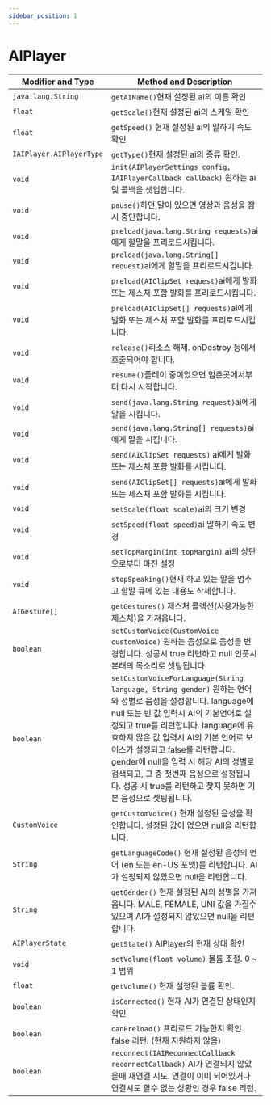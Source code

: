```yaml
---
sidebar_position: 1
---
```


# AIPlayer

| Modifier and Type        | Method and Description|
| ------------------------ | ------------------------ |
| `java.lang.String`       | `getAIName()`현재 설정된 ai의 이름 확인   |
| `float`                  | `getScale()`현재 설정된 ai의 스케일 확인  |
| `float`                  | `getSpeed()` 현재 설정된 ai의 말하기 속도 확인   |
| `IAIPlayer.AIPlayerType` | `getType()`현재 설정된 ai의 종류 확인.  |
| `void`                   | `init(AIPlayerSettings config, IAIPlayerCallback callback)` 원하는 ai 및 콜백을 셋업합니다.    |
| `void`                   | `pause()`하던 말이 있으면 영상과 음성을 잠시 중단합니다.  |
| `void`                   | `preload(java.lang.String requests)`ai에게 할말을 프리로드시킵니다.  |
| `void`                   | `preload(java.lang.String[] request)`ai에게 할말을 프리로드시킵니다.  |
| `void`                   | `preload(AIClipSet request)`ai에게 발화 또는 제스처 포함 발화를 프리로드시킵니다.  |
| `void`                   | `preload(AIClipSet[] requests)`ai에게 발화 또는 제스처 포함 발화를 프리로드시킵니다. |
| `void`                   | `release()`리소스 해제. onDestroy 등에서 호출되어야 합니다.  |
| `void`                   | `resume()`플레이 중이었으면 멈춘곳에서부터 다시 시작합니다.  |
| `void`                   | `send(java.lang.String request)`ai에게 말을 시킵니다. |
| `void`                   | `send(java.lang.String[] requests)`ai에게 말을 시킵니다.  |
| `void`                   | `send(AIClipSet requests)` ai에게 발화 또는 제스처 포함 발화를 시킵니다. |
| `void`                   | `send(AIClipSet[] requests)`ai에게 발화 또는 제스처 포함 발화를 시킵니다.  |
| `void`                   | `setScale(float scale)`ai의 크기 변경 |
| `void`                   | `setSpeed(float speed)`ai 말하기 속도 변경 |
| `void`                   | `setTopMargin(int topMargin)` ai의 상단으로부터 마진 설정 |
| `void`                   | `stopSpeaking()`현재 하고 있는 말을 멈추고 할말 큐에 있는 내용도 삭제합니다.  |
| `AIGesture[]`            | `getGestures()` 제스처 콜렉션(사용가능한 제스처)을 가져옵니다.  |
| `boolean`                | `setCustomVoice(CustomVoice customVoice)` 원하는 음성으로 음성을 변경합니다. 성공시 true 리턴하고 null 인풋시 본래의 목소리로 셋팅됩니다.  |
| `boolean`                | `setCustomVoiceForLanguage(String language, String gender)` 원하는 언어와 성별로 음성을 설정합니다. language에 null 또는 빈 값 입력시 AI의 기본언어로 설정되고 true를 리턴합니다. language에 유효하지 않은 값 입력시 AI의 기본 언어로 보이스가 설정되고 false를 리턴합니다. gender에 null을 입력 시 해당 AI의 성별로 검색되고, 그 중 첫번째 음성으로 설정됩니다. 성공 시 true를 리턴하고 찾지 못하면 기본 음성으로 셋팅됩니다.  |
| `CustomVoice`            | `getCustomVoice()` 현재 설정된 음성을 확인합니다. 설정된 값이 없으면 null을 리턴합니다.  |
| `String`                 | `getLanguageCode()` 현재 설정된 음성의 언어 (en 또는 en-US 포맷)를 리턴합니다. AI가 설정되지 않았으면 null을 리턴합니다.    |
| `String`                 | `getGender()` 현재 설정된 AI의 성별을 가져옵니다. MALE, FEMALE, UNI 값을 가질수 있으며 AI가 설정되지 않았으면 null을 리턴합니다.   |
| `AIPlayerState`          | `getState()` AIPlayer의 현재 상태 확인  |
| `void`                    | `setVolume(float volume)` 볼륨 조절. 0 ~ 1 범위 |
| `float`                   | `getVolume()` 현재 설정된 볼륨 확인. |
| `boolean`                | `isConnected()` 현재 AI가 연결된 상태인지 확인  |
| `boolean`                | `canPreload()` 프리로드 가능한지 확인. false 리턴. (현재 지원하지 않음)  |
| `boolean`                | `reconnect(IAIReconnectCallback reconnectCallback)` AI가 연결되지 않았을때 재연결 시도. 연결이 이미 되어있거나 연결시도 할수 없는 상황인 경우 false 리턴.|
